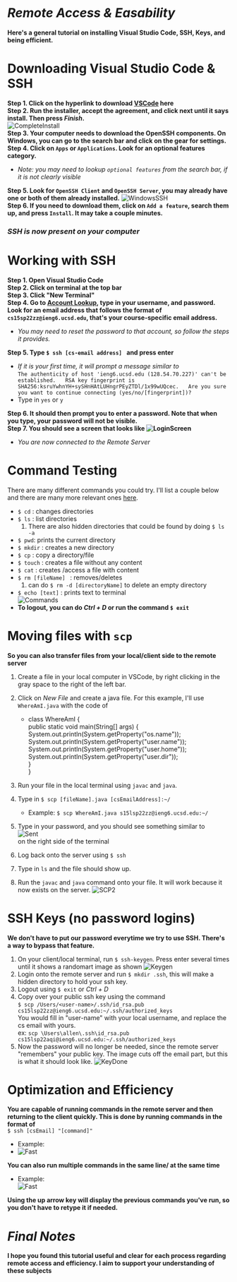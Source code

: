 # _Remote Access & Easability_
**Here's a general tutorial on installing Visual Studio Code, SSH, Keys, and being efficient.** 

# Downloading Visual Studio Code & SSH
**Step 1. Click on the hyperlink to download [VSCode](https://code.visualstudio.com/) here**  
**Step 2. Run the installer, accept the agreement, and click next until it says install. Then press _Finish_.**   
![CompleteInstall](1VSCInstallerFinish.png)  
**Step 3. Your computer needs to download the OpenSSH components. On Windows, you can go to the search bar and click on the gear for settings.**
**Step 4. Click on `Apps` or `Applications`. Look for an optional features category.**   
* _Note: you may need to lookup `optional features` from the search bar, if it is not clearly visible_  

**Step 5. Look for `OpenSSH Client` and `OpenSSH Server`, you may already have one or both of them already installed.**
![WindowsSSH](1OpenSSH.JPG)  
**Step 6. If you need to download them, click on `Add a feature`, search them up, and press `Install`. It may take a couple minutes.**

### _**SSH is now present on your computer**_  
    

# Working with SSH  
**Step 1. Open Visual Studio Code**  
**Step 2. Click on terminal at the top bar**  
**Step 3. Click "New Terminal"**  
**Step 4. Go to [Account Lookup](https://sdacs.ucsd.edu/~icc/index.php), type in your username, and password. Look for an email address that follows the format of `cs15sp22zz@ieng6.ucsd.edu`, that's your course-specific email address.**
* _You may need to reset the password to that account, so follow the steps it provides._ 

**Step 5. Type  `$ ssh [cs-email address] ` and press enter**   
  * _If it is your first time, it will prompt a message similar to_  
  `The authenticity of host 'ieng6.ucsd.edu (128.54.70.227)' can't be established.  
   RSA key fingerprint is SHA256:ksruYwhnYH+sySHnHAtLUHngrPEyZTDl/1x99wUQcec.  
   Are you sure you want to continue connecting
    (yes/no/[fingerprint])?`
  * Type in `yes` or `y`

**Step 6. It should then prompt you to enter a password. Note that when you type, your password will not be visible.**  
**Step 7. You should see a screen that looks like ![LoginScreen](1SSHLoginScreen.JPG)**  
* _You are now connected to the Remote Server_

# Command Testing
There are many different commands you could try. I'll list a couple below and there are many more relevant ones [here](https://www.guru99.com/must-know-linux-commands.html).  
* `$ cd` : changes directories  
* `$ ls` : list directories 
  1. There are also hidden directories that could be found by doing `$ ls -a`
* `$ pwd`: prints the current directory
* `$ mkdir` : creates a new directory
* `$ cp` : copy a directory/file
* `$ touch` : creates a file without any content
* `$ cat` : creates /access a file with content 
* `$ rm [fileName] ` : removes/deletes
    1. can do `$ rm -d [directoryName]` to delete an empty directory
* `$ echo [text]` : prints text to terminal  
![Commands](1CommandTesting.JPG)  
* **To logout, you can do _Ctrl + D_ or run the command `$ exit`**

# Moving files with `scp`
**So you can also transfer files from your local/client side to the remote server** 
1. Create a file in your local computer in VSCode, by right clicking in the gray space to the right of the left bar. 
2. Click on _New File_ and create a java file. For this example, I'll use `WhereAmI.java` with the code of

    * class WhereAmI {    
        public static void main(String[] args) {  
        System.out.println(System.getProperty("os.name"));  
        System.out.println(System.getProperty("user.name"));  
        System.out.println(System.getProperty("user.home"));  
        System.out.println(System.getProperty("user.dir"));    
    }  
}    
3. Run your file in the local terminal using `javac` and `java`. 
4. Type in `$ scp [fileName].java [csEmailAddress]:~/`
    * Example: `$ scp WhereAmI.java s15lsp22zz@ieng6.ucsd.edu:~/`
5. Type in your password, and you should see something similar to  
![Sent](1SCP1.JPG)  
on the right side of the terminal
6. Log back onto the server using `$ ssh`
7. Type in `ls` and the file should show up. 
8. Run the `javac` and `java` command onto your file. It will work because it now exists on the server. ![SCP2](1SCP2.JPG)

# SSH Keys (no password logins)
**We don't have to put our password everytime we try to use SSH. There's a way to bypass that feature.**
1. On your client/local terminal, run `$ ssh-keygen`. Press enter several times until it shows a randomart image as shown
![Keygen](1SSHKeygen.JPG)
2. Login onto the remote server and run  `$ mkdir .ssh`, this will make a hidden directory to hold your ssh key.
3. Logout using `$ exit` or _Ctrl + D_ 
4. Copy over your public ssh key using the command  
`$ scp /Users/<user-name>/.ssh/id_rsa.pub cs15lsp22zz@ieng6.ucsd.edu:~/.ssh/authorized_keys `  
You would fill in "user-name" with your local username, and replace the cs email with yours.  
ex: `scp \Users\allen\.ssh\id_rsa.pub cs15lsp22aqi@ieng6.ucsd.edu:~/.ssh/authorized_keys`
5. Now the password will no longer be needed, since the remote server "remembers" your public key. The image cuts off the email part, but this is what it should look like. 
![KeyDone](1SSHKeyDone.JPG)

# Optimization and Efficiency
**You are capable of running commands in the remote server and then returning to the client quickly. This is done by running commands in the format of**  
`$ ssh [csEmail] "[command]"`
* Example:   
* ![Fast](1EfficientCoding.JPG)

**You can also run multiple commands in the same line/ at the same time**  
* Example:  
  ![Fast](1EfficientCoding2.JPG)
  
**Using the up arrow key will display the previous commands you've run, so you don't have to retype it if needed.**

# _Final Notes_
**I hope you found this tutorial useful and clear for each process regarding remote access and efficiency. I aim to support your understanding of these subjects** 
